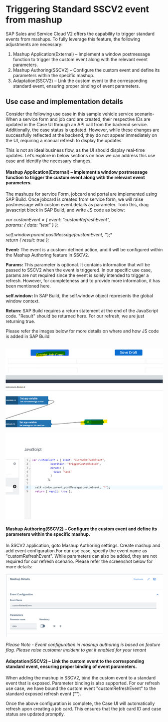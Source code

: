 # Triggering Standard SSCV2 event from mashup
SAP Sales and Service Cloud V2 offers the capability to trigger standard events from mashups. To fully leverage this feature, the following adjustments are necessary:
   1) Mashup Application(External) – Implement a window postmessage function to trigger the custom event along with the relevant event parameters.
   2) Mashup Authoring(SSCV2) – Configure the custom event and define its parameters within the specific mashup.
   3) Adaptation(SSCV2) – Link the custom event to the corresponding standard event, ensuring proper binding of event parameters.

   ## Use case and implementation details
  Consider the following use case in this sample vehicle service scenario- When a service form and job card are created, their respective IDs are updated in the Case UI through an API call from the backend service. Additionally, the case status is updated. However, while these changes are successfully reflected at the backend, they do not appear immediately on the UI, requiring a manual refresh to display the updates.

   This is not an ideal business flow, as the UI should display real-time updates. Let’s explore in below sections on how we can address this use case and identify the necessary changes. 

 #### Mashup Application(External) – Implement a window postmessage function to trigger the custom event along with the relevant event parameters.
   The mashups for service Form, jobcard and portal are implemented using SAP Build. Once jobcard is created from service form, we will raise postmessage with custom event details as parameter. Todo this, drag javascript block in SAP Build, and write JS code as below:
   
*var customEvent = {	event: "customRefreshEvent",*<br>
						*params: {*
							*data: "test"*
						*}*
					*};*
 
*self.window.parent.postMessage(customEvent, '*');*<br>
 *return { result: true };*    

<b>Event:</b>
The event is a custom-defined action, and it will be configured within the Mashup Authoring feature in SSCV2.

<b>Params:</b>
This parameter is optional. It contains information that will be passed to SSCV2 when the event is triggered. In our specific use case, params are not required since the event is solely intended to trigger a refresh. However, for completeness and to provide more information, it has been mentioned here.

<b>self.window:</b>
In SAP Build, the self.window object represents the global window context.

<b>Return:</b>
SAP Build requires a return statement at the end of the JavaScript code. "Result" should be returned here. For our refresh, we are just returning true.

Please refer the images below for more details on where and how JS code is added in SAP Build<br><br>


![Case ExtensionField ](../Images/BuildAppsOne.png "Case fields")

![Case ExtensionField ](../Images/BuildAppsJS.png "Case fields")

#### Mashup Authoring(SSCV2) – Configure the custom event and define its parameters within the specific mashup.
In SSCV2 application, goto Mashup Authoring settings. Create mashup and add event configuration.For our use case, specify the event name as "customRefreshEvent". While parameters can also be added, they are not required for our refresh scenario.
Please refer the screenshot below for more details:

![Case ExtensionField ](../Images/MA.png "Case fields")

*Please Note - Event configuration in mashup authoring is based on feature flag. Please raise customer incident to get it enabled for your tenant*

#### Adaptation(SSCV2) – Link the custom event to the corresponding standard event, ensuring proper binding of event parameters.
When adding the mashup in SSCV2, bind the custom event to a standard event that is exposed. Parameter binding is also supported.
For our refresh use case, we have bound the custom event "customRefreshEvent" to the standard exposed refresh event ("").


Once the above configuration is complete, the Case UI will automatically refresh upon creating a job card. This ensures that the job card ID and case status are updated promptly.


